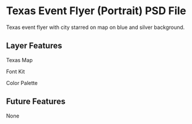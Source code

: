 <div>
<h1> Texas Event Flyer (Portrait) PSD File</h1>
<p>Texas event flyer with city starred on map on blue and silver background.</p>
</div>

<div>
<h2>Layer Features</h2>
<p>Texas Map</p>
<p>Font Kit</p>
<p>Color Palette</p>

<div>
<h2>Future Features</h2>
<p>None</p>

